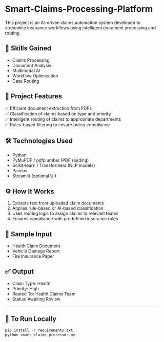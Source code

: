 # Smart-Claims-Processing-Platform

This project is an AI-driven claims automation system developed to streamline insurance workflows using intelligent document processing and routing.

## 🚀 Skills Gained
- Claims Processing
- Document Analysis
- Multimodal AI
- Workflow Optimization
- Case Routing

## 🧠 Project Features

✅ Efficient document extraction from PDFs  
✅ Classification of claims based on type and priority  
✅ Intelligent routing of claims to appropriate departments  
✅ Rules-based filtering to ensure policy compliance  

## 🛠️ Technologies Used
- Python
- PyMuPDF / pdfplumber (PDF reading)
- Scikit-learn / Transformers (NLP models)
- Pandas
- Streamlit (optional UI)

## ⚙️ How It Works
   
1. Extracts text from uploaded claim documents  
2. Applies rule-based or AI-based classification  
3. Uses routing logic to assign claims to relevant teams  
4. Ensures compliance with predefined insurance rules  

## 📝 Sample Input
- Health Claim Document  
- Vehicle Damage Report  
- Fire Insurance Paper  

## ✅ Output
- Claim Type: Health  
- Priority: High  
- Routed To: Health Claims Team  
- Status: Awaiting Review  

---

## 🔧 To Run Locally
  
```bash
pip install -r requirements.txt
python smart_claims_processor.py

